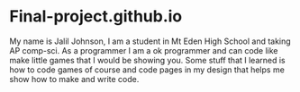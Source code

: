 # Final-project.github.io
My name is Jalil Johnson, I am a student in Mt Eden High School and taking AP comp-sci.  As a programmer I am a ok programmer and can code like make little games that I would be showing you. Some stuff that I learned is how to code games of course and code pages in my design that helps me show how to make and write code. 
